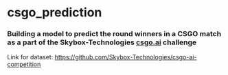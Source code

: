 # csgo_prediction

### Building a model to predict the round winners in a CSGO match as a part of the Skybox-Technologies [csgo.ai](https://csgo.ai/) challenge

Link for dataset: https://github.com/Skybox-Technologies/csgo-ai-competition
